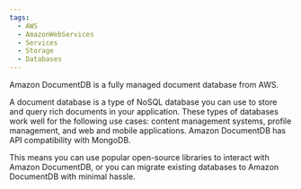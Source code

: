 ```yaml
---
tags:
  - AWS
  - AmazonWebServices
  - Services
  - Storage
  - Databases
---
```

Amazon DocumentDB is a fully managed document database from AWS. 

A document database is a type of NoSQL database you can use to store and query rich documents in your application. These types of databases work well for the following use cases: content management systems, profile management, and web and mobile applications. Amazon DocumentDB has API compatibility with MongoDB. 

This means you can use popular open-source libraries to interact with Amazon DocumentDB, or you can migrate existing databases to Amazon DocumentDB with minimal hassle.
